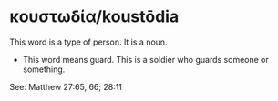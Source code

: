 # κουστωδία/koustōdia
This word is a type of person. It is a noun.
* This word means guard. This is a soldier who guards someone or something.

See: Matthew 27:65, 66; 28:11
